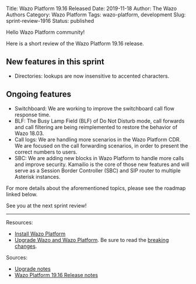 Title: Wazo Platform 19.16 Released
Date: 2019-11-18
Author: The Wazo Authors
Category: Wazo Platform
Tags: wazo-platform, development
Slug: sprint-review-1916
Status: published

Hello Wazo Platform community!

Here is a short review of the Wazo Platform 19.16 release.

## New features in this sprint

* Directories: lookups are now insensitive to accented characters.

## Ongoing features

* Switchboard: We are working to improve the switchboard call flow response time.
* BLF: The Busy Lamp Field (BLF) of Do Not Disturb mode, call forwards and call filtering are being reimplemented to restore the behavior of Wazo 18.03.
* Call logs: We are handling more scenarios in the Wazo Platform CDR. We are focused on the call forwarding scenarios, in order to present the correct numbers to users.
* SBC: We are adding new blocks in Wazo Platform to handle more calls and improve security. Kamailio is the core of those new features and will serve as a Session Border Controller (SBC) and SIP router to multiple Asterisk instances.

For more details about the aforementioned topics, please see the roadmap linked below.

See you at the next sprint review!

---

Resources:

* [Install Wazo Platform](/uc-doc/installation/install-system)
* [Upgrade Wazo and Wazo Platform](/uc-doc/upgrade/introduction). Be sure to read the [breaking changes](http://wazo.readthedocs.io/en/wazo-19.16/upgrade/upgrade_notes.html).

Sources:

* [Upgrade notes](/uc-doc/upgrade/upgrade_notes)
* [Wazo Platform 19.16 Release notes](https://wazo-dev.atlassian.net/secure/ReleaseNote.jspa?projectId=10011&version=10054)
